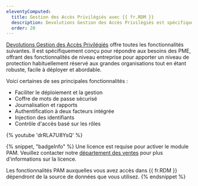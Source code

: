 ```yaml
---
eleventyComputed:
  title: Gestion des Accès Privilégiés avec {{ fr.RDM }}
  description: Devolutions Gestion des Accès Privilégiés est spécifiquement conçu pour répondre aux besoins des PME, offrant des fonctionnalités de niveau entreprise pour apporter un niveau de protection habituellement réservé aux grandes organisations.
  order: 20
---
```

[Devolutions Gestion des Accès Privilégiés](https://devolutions.net/privileged-access-management/) offre toutes les fonctionnalités suivantes. Il est spécifiquement conçu pour répondre aux besoins des PME, offrant des fonctionnalités de niveau entreprise pour apporter un niveau de protection habituellement réservé aux grandes organisations tout en étant robuste, facile à déployer et abordable.

Voici certaines de ses principales fonctionnalités :

* Faciliter le déploiement et la gestion
* Coffre de mots de passe sécurisé
* Journalisation et rapports
* Authentification à deux facteurs intégrée
* Injection des identifiants
* Contrôle d'accès basé sur les rôles

{% youtube 'drRLA7U8YsQ' %}

{% snippet, "badgeInfo" %}
Une licence est requise pour activer le module PAM. Veuillez contacter notre [département des ventes](mailto:sales@devolutions.net) pour plus d'informations sur la licence.

Les fonctionnalités PAM auxquelles vous avez accès dans {{ fr.RDM }} dépendront de la source de données que vous utilisez.
{% endsnippet %}